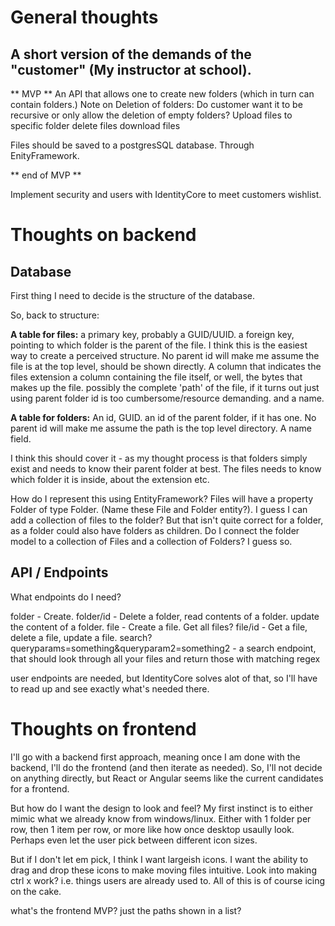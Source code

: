# General thoughts

## A short version of the demands of the "customer" (My instructor at school). 
** MVP **
An API that allows one to create new folders (which in turn can contain folders.)
Note on Deletion of folders: Do customer want it to be recursive or only allow the deletion of empty folders? 
Upload files to specific folder
delete files
download files

Files should be saved to a postgresSQL database. Through EnityFramework. 

** end of MVP **

Implement security and users with IdentityCore to meet customers wishlist.

# Thoughts on backend

## Database
First thing I need to decide is the structure of the database. 

So, back to structure: 

**A table for files:**
a primary key, probably a GUID/UUID.
a foreign key, pointing to which folder is the parent of the file. I think this is the easiest way to create a perceived structure. 
No parent id will make me assume the file is at the top level, should be shown directly.
A column that indicates the files extension
a column containing the file itself, or well, the bytes that makes up the file. 
possibly the complete 'path' of the file, if it turns out just using parent folder id is too cumbersome/resource demanding. 
and a name.


**A table for folders:**
An id, GUID.
an id of the parent folder, if it has one. No parent id will make me assume the path is the top level directory.
A name field.

I think this should cover it - as my thought process is that folders simply exist and needs to know their parent folder at best. The files 
needs to know which folder it is inside, about the extension etc.

How do I represent this using EntityFramework? Files will have a property Folder of type Folder. (Name these File and Folder entity?).
I guess I can add a collection of files to the folder? But that isn't quite correct for a folder, as a folder could also have folders as children. 
Do I connect the folder model to a collection of Files and a collection of Folders? I guess so.

## API / Endpoints

What endpoints do I need? 

folder - Create. 
folder/id - Delete a folder, read contents of a folder. update the content of a folder. 
file - Create a file. Get all files? 
file/id - Get a file, delete a file, update a file. 
search?queryparams=something&queryparam2=something2 - a search endpoint, that should look through all your files and return those with matching regex

user endpoints are needed, but IdentityCore solves alot of that, so I'll have to read up and see exactly what's needed there.

# Thoughts on frontend

I'll go with a backend first approach, meaning once I am done with the backend, I'll do the frontend (and then iterate as needed). 
So, I'll not decide on anything directly, but React or Angular seems like the current candidates for a frontend.

But how do I want the design to look and feel? My first instinct is to either mimic what we already know from windows/linux. 
Either with 1 folder per row, then 1 item per row, or more like how once desktop usaully look. Perhaps even let the user pick between
different icon sizes.

But if I don't let em pick, I think I want largeish icons. I want the ability to drag and drop these icons to make moving files 
intuitive. Look into making ctrl x work? i.e. things users are already used to. All of this is of course icing on the cake. 

what's the frontend MVP? just the paths shown in a list?